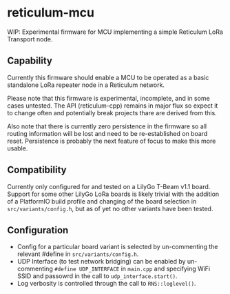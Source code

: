 # reticulum-mcu
WIP: Experimental firmware for MCU implementing a simple Reticulum LoRa Transport node.

## Capability
Currently this firmware should enable a MCU to be operated as a basic standalone LoRa repeater node in a Reticulum network.

Please note that this firmware is experimental, incomplete, and in some cases untested. The API (reticulum-cpp) remains in major flux so expect it to change often and potentially break projects thare are derived from this.

Also note that there is currently zero persistence in the firmware so all routing information will be lost and need to be re-established on board reset. Persistence is probably the next feature of focus to make this more usable.

## Compatibility
Currently only configured for and tested on a LilyGo T-Beam v1.1 board. Support for some other LilyGo LoRa boards is likely trivial with the addition of a PlatformIO build profile and changing of the board selection in `src/variants/config.h`, but as of yet no other variants have been tested.

## Configuration
- Config for a particular board variant is selected by un-commenting the relevant #define in `src/variants/config.h`.
- UDP Interface (to test network bridging) can be enabled by un-commenting `#define UDP_INTERFACE` in `main.cpp` and specifying WiFi SSID and passowrd in the call to `udp_interface.start()`.
- Log verbosity is controlled through the call to `RNS::loglevel()`.
